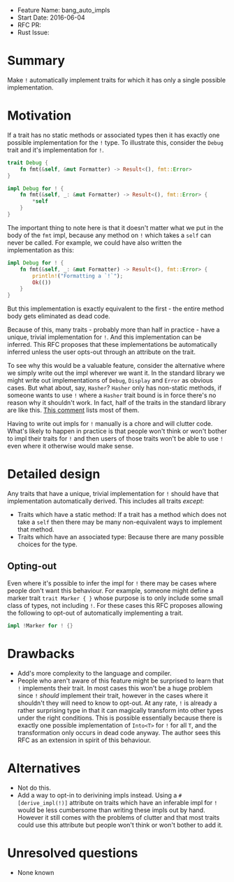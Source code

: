 - Feature Name: bang_auto_impls
- Start Date: 2016-06-04
- RFC PR:
- Rust Issue:

# Summary
[summary]: #summary

Make `!` automatically implement traits for which it has only a single possible
implementation.

# Motivation
[motivation]: #motivation

If a trait has no static methods or associated types then it has exactly one
possible implementation for the `!` type. To illustrate this, consider the
`Debug` trait and it's implementation for `!`.

```rust
trait Debug {
    fn fmt(&self, &mut Formatter) -> Result<(), fmt::Error>
}

impl Debug for ! {
    fn fmt(&self, _: &mut Formatter) -> Result<(), fmt::Error> {
        *self
    }
}
```

The important thing to note here is that it doesn't matter what we put in the
body of the `fmt` impl, because any method on `!` which takes a `self` can
never be called. For example, we could have also written the implementation as
this:

```rust
impl Debug for ! {
    fn fmt(&self, _: &mut Formatter) -> Result<(), fmt::Error> {
        println!("Formatting a `!`");
        Ok(())
    }
}
```

But this implementation is exactly equivalent to the first - the entire method
body gets eliminated as dead code.

Because of this, many traits - probably more than half in practice - have a
unique, trivial implementation for `!`. And this implementation can be
inferred. This RFC proposes that these implementations be automatically
inferred unless the user opts-out through an attribute on the trait.

To see why this would be a valuable feature, consider the alternative where we
simply write out the impl wherever we want it. In the standard library we
might write out implementations of `Debug`, `Display` and `Error` as obvious
cases. But what about, say, `Hasher`? `Hasher` only has non-static methods, if
someone wants to use `!` where a `Hasher` trait bound is in force there's no
reason why it shouldn't work. In fact, half of the traits in the standard
library are like this. [This comment](https://github.com/rust-lang/rfcs/pull/1216#issuecomment-212265320)
lists most of them.

Having to write out impls for `!` manually is a chore and will clutter code.
What's likely to happen in practice is that people won't think or won't bother
to impl their traits for `!` and then users of those traits won't be able to
use `!` even where it otherwise would make sense.

# Detailed design
[design]: #detailed-design

Any traits that have a unique, trivial implementation for `!` should have that
implementation automatically derived. This includes all traits *except*:

* Traits which have a static method:
  If a trait has a method which does not take a `self` then there may be many
  non-equivalent ways to implement that method.
* Traits which have an associated type:
  Because there are many possible choices for the type.

## Opting-out

Even where it's possible to infer the impl for `!` there may be cases where
people don't want this behaviour. For example, someone might define a marker
trait `trait Marker { }` whose purpose is to only include some small class of
types, not including `!`. For these cases this RFC proposes allowing the
following to opt-out of automatically implementing a trait.

```rust
impl !Marker for ! {}
```

# Drawbacks
[drawbacks]: #drawbacks

* Add's more complexity to the language and compiler.
* People who aren't aware of this feature might be surprised to learn that `!`
  implements their trait. In most cases this won't be a huge problem since `!`
  *should* implement their trait, however in the cases where it shouldn't
  they will need to know to opt-out. At any rate, `!` is already a rather
  surprising type in that it can magically transform into other types under the
  right conditions. This is possible essentially because there is exactly one
  possible implementation of `Into<T>` for `!` for all `T`, and the
  transformation only occurs in dead code anyway. The author sees this RFC as
  an extension in spirit of this behaviour.

# Alternatives
[alternatives]: #alternatives

* Not do this.
* Add a way to opt-in to derivining impls instead.  Using a `#[derive_impl(!)]`
  attribute on traits which have an inferable impl for `!` would be less
  cumbersome than writing these impls out by hand. However it still comes with
  the problems of clutter and that most traits could use this attribute but
  people won't think or won't bother to add it.

# Unresolved questions
[unresolved]: #unresolved-questions

* None known

